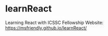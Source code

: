 # learnReact
Learning React with ICSSC Fellowship
Website:  https://msfriendly.github.io/learnReact/
